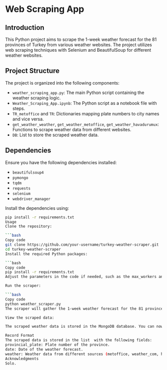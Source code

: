 # Web Scraping App
## Introduction

This Python project aims to scrape the 1-week weather forecast for the 81 provinces of Turkey from various weather websites. The project utilizes web scraping techniques with Selenium and BeautifulSoup for different weather websites.

## Project Structure

The project is organized into the following components:

- `weather_scraping_app.py`: The main Python script containing the weather scraping logic.
- `Weather_Scraping_App.ipynb`: The Python script as a notebook file with steps.
- `TR_metoffice` and `TR`: Dictionaries mapping plate numbers to city names and vice versa.
- `get_weather_weather`, `get_weather_metoffice`, `get_weather_havadurumux`: Functions to scrape weather data from different websites.
- `DB`: List to store the scraped weather data.

## Dependencies

Ensure you have the following dependencies installed:

- `beautifulsoup4`
- `pymongo`
- `tqdm`
- `requests`
- `selenium`
- `webdriver_manager`

Install the dependencies using:

```bash
pip install -r requirements.txt
Usage
Clone the repository:

```bash
Copy code
git clone https://github.com/your-username/turkey-weather-scraper.git
cd turkey-weather-scraper
Install the required Python packages:

```bash
Copy code
pip install -r requirements.txt
Adjust the parameters in the code if needed, such as the max_workers and max_retries.

Run the scraper:

```bash
Copy code
python weather_scraper.py
The scraper will gather the 1-week weather forecast for the 81 provinces of Turkey from various websites and store the data in the MongoDB database.

View the scraped data:

The scraped weather data is stored in the MongoDB database. You can now use this data for further analysis, visualization, or any other application.

Record Format
The scraped data is stored in the list  with the following fields:
provincial_plate: Plate number of the province.
date: Date of the weather forecast.
weather: Weather data from different sources (metoffice, weather_com, havadurumux) including high and low temperatures.
Acknowledgments
Solo.
